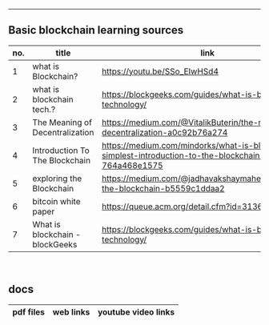 ---
  
## Basic blockchain learning sources

no. | title | link | description | type | status
--- | ----- | ---- | ----------- | ---- | -------
1 | what is Blockchain? | https://youtu.be/SSo_EIwHSd4 | intro for beginners | `video` | :heavy_check_mark: 
2 | what is blockchain tech.? | https://blockgeeks.com/guides/what-is-blockchain-technology/ | - | `article` | :heavy_check_mark:
3 | The Meaning of Decentralization  | https://medium.com/@VitalikButerin/the-meaning-of-decentralization-a0c92b76a274 | - | `article` | :o:
4 | Introduction To The Blockchain | https://medium.com/mindorks/what-is-blockchain-simplest-introduction-to-the-blockchain-764a468e1575 | blockchain = block + chain | `article` | :o:
5 | exploring the Blockchain | https://medium.com/@jadhavakshaymahesh/exploring-the-blockchain-b5559c1ddaa2 | - | `article` | :heavy_check_mark: 
6 | bitcoin white paper | https://queue.acm.org/detail.cfm?id=3136559  | first blockchain | `article` | :heavy_check_mark:
7 | What is blockchain -blockGeeks | https://blockgeeks.com/guides/what-is-blockchain-technology/ | broad overview is explained | `article` | :heavy_check_mark:

<br/>

## docs

pdf files | web links | youtube video links  
--------- | --------- | -------------------


